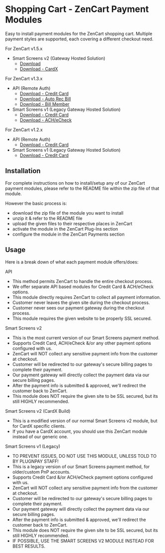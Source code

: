 # Shopping Cart - ZenCart Payment Modules

Easy to install payment modules for the ZenCart shopping cart.
Multiple payment styles are supported, each covering a different checkout need.

For ZenCart v1.5.x
* Smart Screens v2 (Gateway Hosted Solution)
  - [Download](./ZenCart_v1.5.x/zencart_1.5.7_ss2_module.zip)
  - [Download - CardX](./ZenCart_v1.5.x/zencart_1.5.7_ss_cardx_module.zip) 
 
For ZenCart v1.3.x
* API (Remote Auth)
  - [Download - Credit Card](./ZenCart_v1.3.x/zencart_1.3.8_api_module.zip)
  - [Download - Auto Rec Bill](./ZenCart_v1.3.x/zencart_1.3.8_arb_module.zip)
  - [Download - Bill Member](./ZenCart_v1.3.x/zencart_1.3.8_bm_module.zip)
* Smart Screens v1 (Legacy Gateway Hosted Solution)
  - [Download - Credit Card](./ZenCart_v1.3.x/zencart_1.3.8_cc_ss_module.zip)
  - [Download - ACH/eCheck](./ZenCart_v1.3.x/zencart_1.3.8_ach_ss_module.zip)

For ZenCart v1.2.x
* API (Remote Auth)
  - [Download - Credit Card](./ZenCart_v1.2.x/zencart_1.2.4.1_api_module.zip)
* Smart Screens v1 (Legacy Gateway Hosted Solution)
  - [Download - Credit Card](./ZenCart_v1.2.x/zencart_1.2.4.1_ss_module.zip)

## Installation

For complete instructions on how to install/setup any of our ZenCart payment modules, please refer to the README file within the zip file of that module.

However the basic process is:
* download the zip file of the module you want to install
* unzip it & refer to the README file
* upload the given files to their respective places in ZenCart
* activate the module in the ZenCart Plug-Ins section
* configure the module in the ZenCart Payments section

## Usage

Here is a break down of what each payment module offers/does:

API
* This method permits ZenCart to handle the entire checkout process.
* We offer separate API based modules for Credit Card & ACH/eCheck options.
* This module directly requires ZenCart to collect all payment information.
* Customer never leaves the given site during the checkout process.
* Customer never sees our payment gateway during the checkout process.
* This module requires the given website to be properly SSL secured.

Smart Screens v2
* This is the most current version of our Smart Screens payment method.
* Supports Credit Card, ACH/eCheck &/or any other payment options configured with us.
* ZenCart will NOT collect any sensitive payment info from the customer at checkout.
* Customer will be redirected to our gateway's secure billing pages to complete their payment.
* Our payment gateway will directly collect the payment data via our secure billing pages.
* After the payment info is submitted & approved, we'll redirect the customer back to ZenCart.
* This module does NOT require the given site to be SSL secured, but its still HIGHLY recommended.

Smart Screens v2 (CardX Build)
* This is a modified version of our normal Smart Screens v2 module, but for CardX specific clients.
* If you have a CardX account, you should use this ZenCart module instead of our generic one.

Smart Screens v1 (Legacy)
* TO PREVENT ISSUES, DO NOT USE THIS MODULE, UNLESS TOLD TO BY PLUGNPAY STAFF!
* This is a legacy version of our Smart Screens payment method, for older/custom PnP accounts.
* Supports Credit Card &/or ACH/eCheck payment options configured with us.
* ZenCart will NOT collect any sensitive payment info from the customer at checkout.
* Customer will be redirected to our gateway's secure billing pages to complete their payment.
* Our payment gateway will directly collect the payment data via our secure billing pages.
* After the payment info is submitted & approved, we'll redirect the customer back to ZenCart.
* This module does NOT require the given site to be SSL secured, but its still HIGHLY recommended.
* IF POSSIBLE, USE THE SMART SCREENS V2 MODULE INSTEAD FOR BEST RESULTS.

